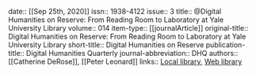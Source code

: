 date:: [[Sep 25th, 2020]]
issn:: 1938-4122
issue:: 3
title:: @Digital Humanities on Reserve: From Reading Room to Laboratory at Yale University Library
volume:: 014
item-type:: [[journalArticle]]
original-title:: Digital Humanities on Reserve: From Reading Room to Laboratory at Yale University Library
short-title:: Digital Humanities on Reserve
publication-title:: Digital Humanities Quarterly
journal-abbreviation:: DHQ
authors:: [[Catherine DeRose]], [[Peter Leonard]]
links:: [Local library](zotero://select/groups/2386895/items/IDRK44KV), [Web library](https://www.zotero.org/groups/2386895/items/IDRK44KV)
